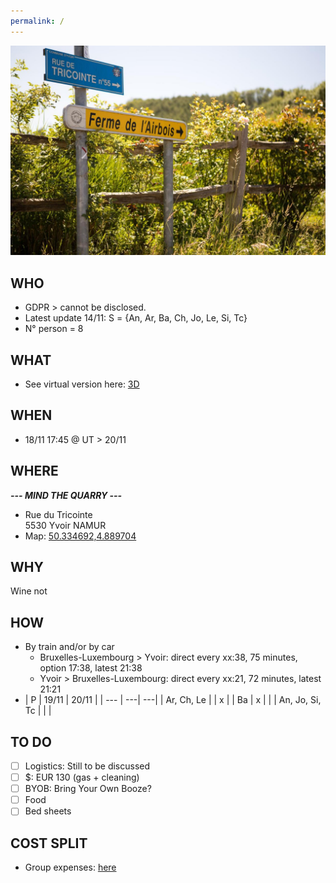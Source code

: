 ```yaml
---
permalink: /
---
```


![alt image](260650734.jpg "Rue du Tricointe 5530 Yvoir")<br>

## WHO

- GDPR > cannot be disclosed.
- Latest update 14/11: S = {An, Ar, Ba, Ch, Jo, Le, Si, Tc}
- N° person = 8

## WHAT

- See virtual version here: [3D](https://my.matterport.com/show/?m=GHvoKFJAGii)

## WHEN

- 18/11 17:45 @ UT > 20/11

## WHERE

**_--- MIND THE QUARRY ---_**
- Rue du Tricointe<br>
5530 Yvoir NAMUR
- Map: [50.334692,4.889704](https://maps.google.com/?q=50.334692,4.889704)

## WHY

Wine not

## HOW

- By train and/or by car
  - Bruxelles-Luxembourg > Yvoir: direct every xx:38, 75 minutes, option 17:38, latest 21:38
  - Yvoir > Bruxelles-Luxembourg: direct every xx:21, 72 minutes, latest 21:21
- | P | 19/11 | 20/11 |
| --- | ---| ---|
| Ar, Ch, Le | | x |
| Ba | x | |
| An, Jo, Si, Tc | | |

## TO DO

- [ ]  Logistics: Still to be discussed
- [ ]  $: EUR 130 (gas + cleaning)
- [ ]  BYOB: Bring Your Own Booze?
- [ ]  Food
- [ ]  Bed sheets

## COST SPLIT
- Group expenses: [here](https://docs.google.com/spreadsheets/d/1JOUnQALm39UrMFN4T1d3j4UMYoT49Qn2dkmB3pW-F1g/edit?usp=sharing)
